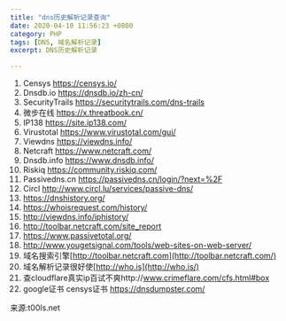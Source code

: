 ```yaml
---
title: "dns历史解析记录查询"
date: 2020-04-10 11:56:23 +0800
category: PHP
tags: [DNS, 域名解析记录]
excerpt: DNS历史解析记录

---
```


1. Censys https://censys.io/  
2. Dnsdb.io https://dnsdb.io/zh-cn/  
3. SecurityTrails https://securitytrails.com/dns-trails  
4. 微步在线 https://x.threatbook.cn/  
5. IP138 https://site.ip138.com/  
6. Virustotal https://www.virustotal.com/gui/  
7. Viewdns https://viewdns.info/  
8. Netcraft https://www.netcraft.com/  
9. Dnsdb.info https://www.dnsdb.info/  
10. Riskiq https://community.riskiq.com/  
11. Passivedns.cn https://passivedns.cn/login/?next=%2F  
12. Circl http://www.circl.lu/services/passive-dns/  
13. https://dnshistory.org/
14. https://whoisrequest.com/history/
15. http://viewdns.info/iphistory/
16. http://toolbar.netcraft.com/site_report
17. https://www.passivetotal.org/
18. http://www.yougetsignal.com/tools/web-sites-on-web-server/
19. 域名搜索引擎[http://toolbar.netcraft.com](http://toolbar.netcraft.com/)
20. 域名解析记录很好使[http://who.is](http://who.is/)
21. 查cloudflare真实ip百试不爽http://www.crimeflare.com/cfs.html#box
22. google证书 censys证书 https://dnsdumpster.com/

来源:t00ls.net